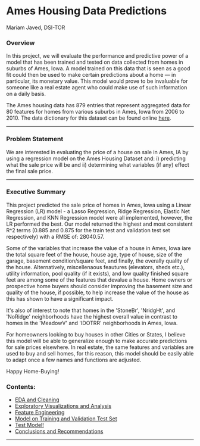 # Ames Housing Data Predictions

Mariam Javed, DSI-TOR

### Overview

In this project, we will evaluate the performance and predictive power of a model that has been trained and tested on data collected from homes in suburbs of Ames, Iowa. A model trained on this data that is seen as a good fit could then be used to make certain predictions about a home — in particular, its monetary value. This model would prove to be invaluable for someone like a real estate agent who could make use of such information on a daily basis.

The Ames housing data has 879 entries that represent aggregated data for 80 features for homes from various suburbs in Ames, Iowa from 2006 to 2010. The data dictionary for this dataset can be found online [here](http://jse.amstat.org/v19n3/decock/DataDocumentation.txt).

---

### Problem Statement

We are interested in evaluating the price of a house on sale in Ames, IA by using a regression model on the Ames Housing Dataset and: i) predicting what the sale price will be and ii) determining what variables (if any) effect the final sale price.

---

### Executive Summary

This project predicted the sale price of homes in Ames, Iowa using a Linear Regression (LR) model - a Lasso Regression, Ridge Regression, Elastic Net Regression, and KNN Regression model were all implemented, however, the LR performed the best. Our model returned the highest and most consistent R^2 terms (0.885 and 0.875 for the train test and validation test set respectively) with a RMSE of: 28040.57.

Some of the variables that increase the value of a house in Ames, Iowa iare the total square feet of the house, house age, type of house, size of the garage, basement condition/square feet, and finally, the overally quality of the house. Alternatively, miscellenaous feautures (elevators, sheds etc.), utility information, pool quality (if it exists), and low quality finished square feet are among some of the features that devalue a house. Home owners or prospective home buyers should consider improving the basement size and quality of the house, if possible, to help increase the value of the house as this has shown to have a significant impact. 

It's also of interest to note that homes in the 'StoneBr', 'NridgHt', and 'NoRidge' neighborhoods have the highest overall value in contrast to homes in the 'MeadowV' and 'IDOTRR' neighborhoods in Ames, Iowa.

For homeowners looking to buy houses in other Cities or States, I believe this model will be able to generalize enough to make accurate predictions for sale prices elsewhere. In real estate, the same features and variables are used to buy and sell homes, for this reason, this model should be easily able to adapt once a few names and functions are adjusted.

Happy Home-Buying! 

### Contents:
- [EDA and Cleaning](#EDA-and-Cleaning)
- [Exploratory Visualizations and Analysis](#Exploratory-Visualizations-and-Analysis)
- [Feature Engineering](#Feature-Engineering)
- [Model on Training and Validation Test Set](#Model-on-Training-and-Validation-Test-Set)
- [Test Model!](#Test-Model)
- [Conclusions and Recommendations](#Conclusions-and-Recommendations)

---